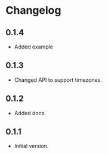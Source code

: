 # Changelog

## 0.1.4

- Added example


## 0.1.3

- Changed API to support timezones.


## 0.1.2

- Added docs.


## 0.1.1

- Initial version.
